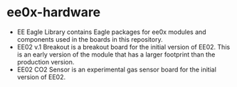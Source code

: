# ee0x-hardware

* EE Eagle Library contains Eagle packages for ee0x modules and components used in the boards in this repository.
* EE02 v.1 Breakout is a breakout board for the initial version of EE02. This is an early version of the module that has a larger footprint than the production version.
* EE02 CO2 Sensor is an experimental gas sensor board for the initial version of EE02.
